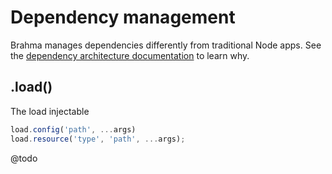 # Dependency management

Brahma manages dependencies differently from traditional Node apps. See the [dependency architecture documentation](/docs/architecture/dependencies) to learn why.

## .load()
The load injectable
```javascript
load.config('path', ...args)
load.resource('type', 'path', ...args);
```

@todo
